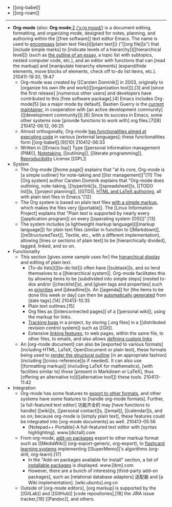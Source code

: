 - [[org-babel]]
- [[org-roam]]
- ---
- **Org-mode** (also: __Org mode__;[2](https://en.wikipedia.org/wiki/Org-mode#cite_note-2) [/ˈɔːrɡ moʊd/](https://en.wikipedia.org/wiki/Help:IPA/English)) is a document editing, formatting, and organizing mode, designed for notes, planning, and authoring within the [[free software]] text editor Emacs. The name is used to [encompass](((jn2QX0bmE))) [plain text files]([[plain text]]) ("[[org file]]s") that [include simple marks] to [indicate levels of a hierarchy]([[hierarchical level]]) (such as [the outline of an essay]([[outline]]), a topic list with subtopics, nested computer code, etc.), and an editor with functions that can [read the markup] and [manipulate hierarchy elements] (expand/hide elements, move blocks of elements, check off to-do list items, etc.).
210411-19:30, 19:47
    - Org-mode was created by [[Carsten Dominik]] in 2003, originally to [organize his own life and work]([[organization tool]]),[3] and [since the first release] [numerous other users] and developers have contributed to this [free software package].[4] Emacs includes Org-mode[5] [as a major mode by default]. Bastien Guerry is the [current maintainer]([[maintainer]]), in cooperation with [an active development community]([[development community]]).[6] Since its success in Emacs, some other systems now [provide functions to work with] org files.[7][8]
210412-06:12, 06:25
    - Almost orthogonally, Org-mode [has functionalities aimed at]([[functionality]]) [executing code](((fqiJ-CceB))) in various [external languages]; these functionalities form [[org-babel]].[9][10]
210412-06:33
    - Written in	[[Emacs lisp]]
Type	[[personal information management (PIM)]], [Notetaking]([[note-taking]]), [[outlining]], [[literate programming]], [Reproducibility](((gupYG0dxf)))
License	[[GPL]]
- System
    - The Org-mode [[home page]] explains that "at its core, Org-mode is [a simple outliner] for note-taking and [[list management]]"[11] The [Org system] author Carsten Dominik explains that "Org-mode does outlining, note-taking, [[hyperlink]]s, [[spreadsheet]]s, [[TODO list]]s, [[project planning]], [[GTD]], [HTML and LaTeX authoring](((NdulT-Y_7))), all with plain text files in Emacs."[12]
    - The Org system is based on plain text files [with a simple markup]([[markup]]), which makes the files very [[portable]]. The [Linux Information Project] explains that "Plain text is supported by nearly every [[application program]] on every [[operating system (OS)]]".[13]
    - The system includes [a lightweight markup language]([[markup language]]) for plain text files (similar in function to [[Markdown]], [[reStructuredText]], Textile, etc., with a different implementation), allowing [lines or sections of plain text] to be [hierarchically divided], tagged, linked, and so on.
- Functionality
    - This section [gives some sample uses for] the [hierarchical display](((Hk5dG1SC3))) and editing of plain text.
        - [To-do lists]([[to-do list]]) often have [[subtask]]s, and so lend themselves to a [[hierarchical system]]. Org-mode facilitates this by allowing items to be [subdivided into simple steps] (nested to-dos and/or [[checklist]]s), and [given tags and properties] such as [priorities]([[priority]]) and [[deadline]]s. An [[agenda]] for [the items to be done this week or day] can then be [automatically generated](((lPu7McexT))) from [date tags].[14]
210413-10:35
        - Plain text outlines.[15]
        - Org files as [[interconnected pages]] of a [[personal wiki]], using the markup for links.
        - [Tracking bugs](((0HCjwPBlK))) in a project, by storing [.org files] in a [[distributed revision control system]] such as [[Git]].
        - Extensive [linking features](((0a74-kqL5))), to web pages, within the same file, to other files, to emails, and also allows [defining custom links](((K3HCz_Aic)))
    - An [org-mode document] can also be [exported to various formats] (including HTML, LaTeX, OpenDocument or plain text), these formats being used to [render the structural outline](((vd61nV9qo))) [in an appropriate fashion] (including [[cross-reference]]s if needed). It can also use [[formatting markup]] (including LaTeX for mathematics), [with facilities similar to] those [present in Markdown or LaTeX], thus [offering an alternative to]([[alternative tool]]) these tools.
210413-11:42
- Integration
    - Org-mode has some features to [export to other formats](((cxGMbQ0vM))), and other systems have some features to [handle org-mode formats]. Further, [a full-featured text editor] 功能齐全的 may [have functions to handle] [[wiki]]s, [[personal contact]]s, [[email]], [[calendar]]s, and so on; because org-mode is [simply plain text], these features could be integrated into [org-mode documents] as well.
210413-05:56
        - [Notepad++ Portable]-A full-featured text editor with [syntax highlighting]. www.[dictall].com
    - From org-mode, [add-on packages](((DNnWfFEUv))) export to other markup format such as [[MediaWiki]] (org-export-generic, org-export), to [flashcard learning systems](((5Xd3JCQiQ))) implementing [[SuperMemo]]'s algorithms (org-drill, org-learn).[17]
        - In the "Add-on packages available for install" section, a list of [installable packages]([[package]]) is displayed. www.[ibm].com
        - However, there are a bunch of interesting [third-party add-on packages], such as [relational database adapters] 适配器 and [a Wiki implementation]. [wiki.ubuntu].org.cn
    - Outside of [org-mode editors], [org markup] is supported by the [[GitLab]] and [[GitHub]] [code repositories],[18] the JIRA issue tracker,[19] [[Pandoc]], and others.
